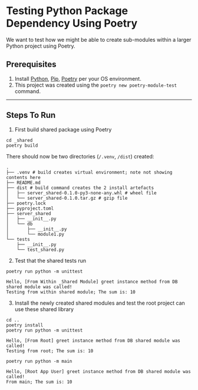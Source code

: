 # Testing Python Package Dependency Using Poetry

We want to test how we might be able to create sub-modules within a larger Python project using Poetry.

## Prerequisites
1. Install [Python](https://www.python.org/downloads/), [Pip](https://pip.pypa.io/en/stable/installation/), [Poetry](https://python-poetry.org/docs/) per your OS environment.
2. This project was created using the `poetry new poetry-module-test` command.

---

## Steps To Run

1. First build shared package using Poetry
```
cd _shared
poetry build
```
There should now be two directories (`/.venv`, `/dist`) created:
```
.
├── .venv # build creates virtual environment; note not showing contents here
├── README.md
├── dist # build command creates the 2 install artefacts
│   ├── server_shared-0.1.0-py3-none-any.whl # wheel file
│   └── server_shared-0.1.0.tar.gz # gzip file
├── poetry.lock
├── pyproject.toml
├── server_shared
│   ├── __init__.py
│   └── db
│       ├── __init__.py
│       └── module1.py
└── tests
    ├── __init__.py
    └── test_shared.py
```
2. Test that the shared tests run
```
poetry run python -m unittest

Hello, [From Within _Shared Module] greet instance method from DB shared module was called!
Testing from within shared module; The sum is: 10

```
3. Install the newly created shared modules and test the root project can use these shared library
```
cd ..
poetry install
poetry run python -m unittest

Hello, [From Root] greet instance method from DB shared module was called!
Testing from root; The sum is: 10

poetry run python -m main

Hello, [Root App User] greet instance method from DB shared module was called!
From main; The sum is: 10

```